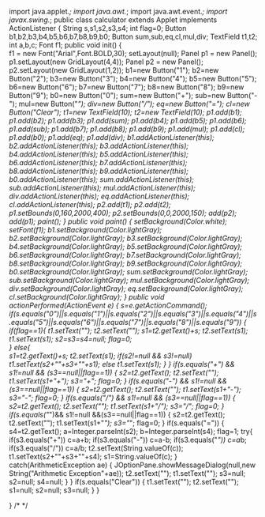 import java.applet.*;
import java.awt.*;
import java.awt.event.*;
import javax.swing.*;
public class calculator extends Applet implements ActionListener
{
 String s,s1,s2,s3,s4;
 int flag=0;
 Button b1,b2,b3,b4,b5,b6,b7,b8,b9,b0;
 Button sum,sub,eq,cl,mul,div;
 TextField t1,t2;
 int a,b,c;
 Font f1;
 public void init()
 {      
	f1 = new Font("Arial",Font.BOLD,30);
	setLayout(null);
	Panel p1 = new Panel();
	p1.setLayout(new GridLayout(4,4));
	Panel p2 = new Panel(); 
 	p2.setLayout(new GridLayout(1,2)); 
  	b1=new Button("1");
  	b2=new Button("2");
  	b3=new Button("3");
  	b4=new Button("4");
  	b5=new Button("5");
  	b6=new Button("6");
  	b7=new Button("7");
  	b8=new Button("8");
  	b9=new Button("9");
  	b0=new Button("0");
  	sum=new Button("+");
  	sub=new Button("-");
  	mul=new Button("*");
  	div=new Button("/");
  	eq=new Button("=");
  	cl=new Button("Clear");
	t1=new TextField(10);
  	t2=new TextField(10);
  	p1.add(b1);
  	p1.add(b2);
  	p1.add(b3);
	p1.add(sum);
  	p1.add(b4);
  	p1.add(b5);
  	p1.add(b6);
	p1.add(sub);
  	p1.add(b7);
  	p1.add(b8);
 	p1.add(b9);
	p1.add(mul);
	p1.add(cl);
  	p1.add(b0);
  	p1.add(eq);
  	p1.add(div);
  	b1.addActionListener(this);
  	b2.addActionListener(this);
  	b3.addActionListener(this);
  	b4.addActionListener(this);
  	b5.addActionListener(this);
  	b6.addActionListener(this);
  	b7.addActionListener(this);
  	b8.addActionListener(this);
  	b9.addActionListener(this);
  	b0.addActionListener(this);
  	sum.addActionListener(this);
  	sub.addActionListener(this);
  	mul.addActionListener(this);
  	div.addActionListener(this);
  	eq.addActionListener(this);
  	cl.addActionListener(this);
	p2.add(t1);
  	p2.add(t2);
	p1.setBounds(0,160,2000,400);
  	p2.setBounds(0,0,2000,150);
	add(p2);
	add(p1);
  	paint();
  }
 public void paint()
 {
  	setBackground(Color.white);
	setFont(f1);
  	b1.setBackground(Color.lightGray);
  	b2.setBackground(Color.lightGray);
  	b3.setBackground(Color.lightGray);
  	b4.setBackground(Color.lightGray);
  	b5.setBackground(Color.lightGray);
  	b6.setBackground(Color.lightGray);
  	b7.setBackground(Color.lightGray);
  	b8.setBackground(Color.lightGray);
  	b9.setBackground(Color.lightGray);
  	b0.setBackground(Color.lightGray);
  	sum.setBackground(Color.lightGray);
  	sub.setBackground(Color.lightGray);
  	mul.setBackground(Color.lightGray);
  	div.setBackground(Color.lightGray);
  	eq.setBackground(Color.lightGray);
  	cl.setBackground(Color.lightGray);
 }
 public void actionPerformed(ActionEvent e)
 {
  	s=e.getActionCommand();
	if(s.equals("0")||s.equals("1")||s.equals("2")||s.equals("3")||s.equals("4")||s.equals("5")||s.equals("6")||s.equals("7")||s.equals("8")||s.equals("9"))
 	 {
  		if(flag==1){
			t1.setText("");
			t2.setText("");
			s1=t2.getText()+s;
			t2.setText(s1);
			t1.setText(s1);
			s2=s3=s4=null;
			flag=0;			
			}
		else{	 
		 	s1=t2.getText()+s;
  		 	t2.setText(s1);
   		 	if(s2!=null && s3!=null)
   				t1.setText(s2+""+s3+""+s1);
   			 else
   				t1.setText(s1);
			}
  	}
  	if(s.equals("+") && s1!=null && (s3==null||flag==1))
  	{
    		s2=t2.getText();
    		t2.setText("");
    		t1.setText(s1+"+");
    		s3="+";
   		flag=0;
  	}
  	if(s.equals("-") && s1!=null && (s3==null||flag==1))
  	{
    		s2=t2.getText();
    		t2.setText("");
    		t1.setText(s1+"-");
    		s3="-";
 		flag=0;
	}
  	if(s.equals("/") && s1!=null && (s3==null||flag==1))
  	{
    		s2=t2.getText();
    		t2.setText("");
    		t1.setText(s1+"/");
    		s3="/";
   		flag=0;
  	}
  	if(s.equals("*")&& s1!=null &&(s3==null||flag==1))
  	{
    		s2=t2.getText();
    		t2.setText("");
    		t1.setText(s1+"*");
    		s3="*";
   		flag=0;
  	}
  	if(s.equals("="))
  	{
   		s4=t2.getText();
   		a=Integer.parseInt(s2);
   		b=Integer.parseInt(s4);
   		flag=1;
		try{
   		if(s3.equals("+"))
    			c=a+b;
   		if(s3.equals("-"))
    			c=a-b;
    		if(s3.equals("*"))
    			c=a*b;
   		if(s3.equals("/"))
    			c=a/b;
           		t2.setText(String.valueOf(c));
           		t1.setText(s2+""+s3+""+s4);
           		s1=String.valueOf(c);
		}
		catch(ArithmeticException ae)
		{
		JOptionPane.showMessageDialog(null,new String("Arithmetic Exception"+ae));
			t2.setText("");
			t1.setText("");
        		s3=null;
        		s2=null;
        		s4=null;
		} 
  	}
  	if(s.equals("Clear"))
  	{
		t1.setText("");
   		t2.setText("");
   		s1=null;
   		s2=null;
   		s3=null;
  	}
 }

}
/* 
<applet code="calculator.class" width="500" height="500"> 
</applet> 
*/  
